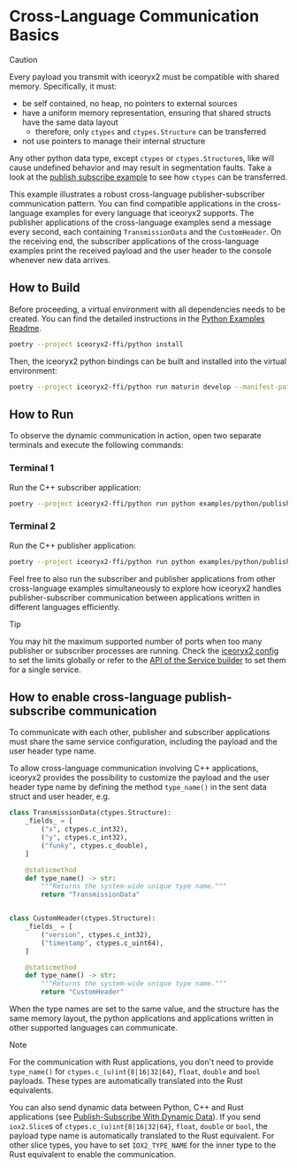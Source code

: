 # Cross-Language Communication Basics

> [!CAUTION]
> Every payload you transmit with iceoryx2 must be compatible with shared
> memory. Specifically, it must:
>
> * be self contained, no heap, no pointers to external sources
> * have a uniform memory representation, ensuring that shared structs have the
>     same data layout
>     * therefore, only `ctypes` and `ctypes.Structure` can be transferred
> * not use pointers to manage their internal structure
>
> Any other python data type, except `ctypes` or `ctypes.Structure`s, like will
> cause undefined behavior and may result in segmentation faults. Take a look
> at the [publish subscribe example](../publish_subscribe) to see how `ctypes`
> can be transferred.

This example illustrates a robust cross-language publisher-subscriber
communication pattern. You can find compatible applications in the
cross-language examples for every language that iceoryx2 supports. The publisher
applications of the cross-language examples send a message every second, each
containing `TransmissionData` and the `CustomHeader`. On the receiving end, the
subscriber applications of the cross-language examples print the received
payload and the user header to the console whenever new data arrives.

## How to Build

Before proceeding, a virtual environment with all dependencies needs to be
created. You can find the detailed instructions in the
[Python Examples Readme](../README.md).

```sh
poetry --project iceoryx2-ffi/python install
```

Then, the iceoryx2 python bindings can be built and installed into the virtual
environment:

```sh
poetry --project iceoryx2-ffi/python run maturin develop --manifest-path iceoryx2-ffi/python/Cargo.toml --target-dir target/ff/python
```

## How to Run

To observe the dynamic communication in action, open two separate terminals and
execute the following commands:

### Terminal 1

Run the C++ subscriber application:

```sh
poetry --project iceoryx2-ffi/python run python examples/python/publish_subscribe_cross_language/subscriber.py
```

### Terminal 2

Run the C++ publisher application:

```sh
poetry --project iceoryx2-ffi/python run python examples/python/publish_subscribe_cross_language/publisher.py
```

Feel free to also run the subscriber and publisher applications from other
cross-language examples simultaneously to explore how iceoryx2 handles
publisher-subscriber communication between applications written in different
languages efficiently.

> [!TIP]
> You may hit the maximum supported number of ports when too many publisher or
> subscriber processes are running. Check the [iceoryx2 config](../../../config)
> to set the limits globally or refer to the
> [API of the Service builder](https://docs.rs/iceoryx2/latest/iceoryx2/service/index.html)
> to set them for a single service.

## How to enable cross-language publish-subscribe communication

To communicate with each other, publisher and subscriber applications must share
the same service configuration, including the payload and the user header type
name.

To allow cross-language communication involving C++ applications, iceoryx2
provides the possibility to customize the payload and the user header type name
by defining the method `type_name()` in the sent data struct and user header,
e.g.

```python
class TransmissionData(ctypes.Structure):
    _fields_ = [
        ("x", ctypes.c_int32),
        ("y", ctypes.c_int32),
        ("funky", ctypes.c_double),
    ]

    @staticmethod
    def type_name() -> str:
        """Returns the system-wide unique type name."""
        return "TransmissionData"


class CustomHeader(ctypes.Structure):
    _fields_ = [
        ("version", ctypes.c_int32),
        ("timestamp", ctypes.c_uint64),
    ]

    @staticmethod
    def type_name() -> str:
        """Returns the system-wide unique type name."""
        return "CustomHeader"
```

When the type names are set to the same value, and the structure has the same
memory layout, the python applications and applications written in other
supported languages can communicate.

> [!NOTE]
> For the communication with Rust applications, you don't need to provide
> `type_name()` for `ctypes.c_(u)int{8|16|32|64}`, `float`, `double` and `bool`
> payloads.
> These types are automatically translated into the Rust equivalents.

You can also send dynamic data between Python, C++ and Rust applications (see
[Publish-Subscribe With Dynamic Data](../publish_subscribe_dynamic_data)). If
you send `iox2.Slice`s of `ctypes.c_(u)int{8|16|32|64}`, `float`, `double` or
`bool`, the payload type name is automatically translated to the Rust
equivalent. For other slice types, you have to set `IOX2_TYPE_NAME` for the
inner type to the Rust equivalent to enable the communication.
